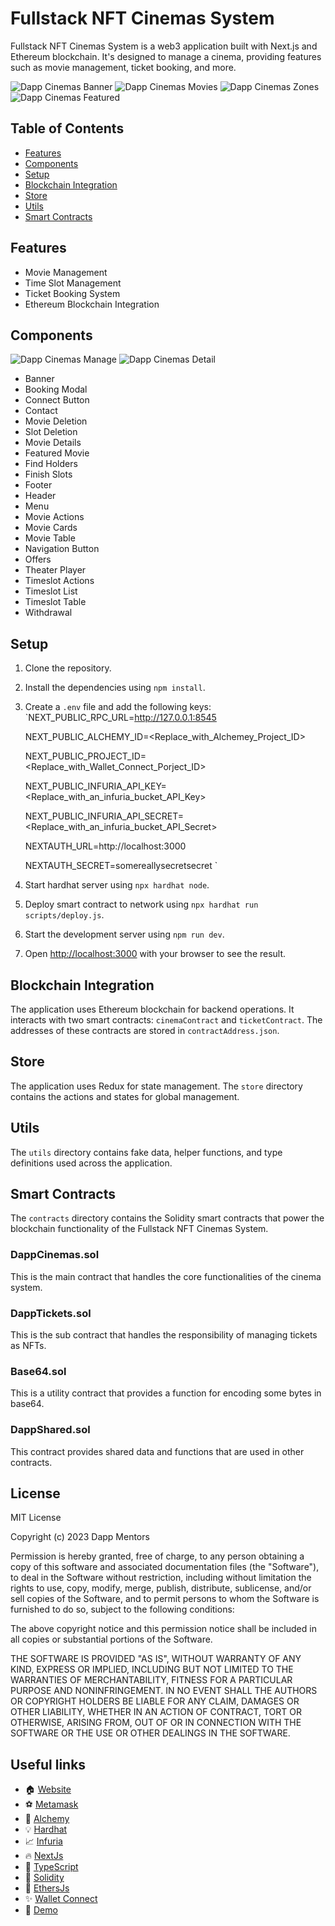 # Fullstack NFT Cinemas System

Fullstack NFT Cinemas System is a web3 application built with Next.js and Ethereum blockchain. It's designed to manage a cinema, providing features such as movie management, ticket booking, and more.

![Dapp Cinemas Banner](./screenshots/0.png)
![Dapp Cinemas Movies](./screenshots/1.png)
![Dapp Cinemas Zones](./screenshots/2.png)
![Dapp Cinemas Featured](./screenshots/3.png)

## Table of Contents

- [Features](#features)
- [Components](#components)
- [Setup](#setup)
- [Blockchain Integration](#blockchain-integration)
- [Store](#store)
- [Utils](#utils)
- [Smart Contracts](#smart-contracts)

## Features

- Movie Management
- Time Slot Management
- Ticket Booking System
- Ethereum Blockchain Integration

## Components

![Dapp Cinemas Manage](./screenshots/5.png)
![Dapp Cinemas Detail](./screenshots/4.png)

- Banner
- Booking Modal
- Connect Button
- Contact
- Movie Deletion
- Slot Deletion
- Movie Details
- Featured Movie
- Find Holders
- Finish Slots
- Footer
- Header
- Menu
- Movie Actions
- Movie Cards
- Movie Table
- Navigation Button
- Offers
- Theater Player
- Timeslot Actions
- Timeslot List
- Timeslot Table
- Withdrawal

## Setup

1. Clone the repository.
2. Install the dependencies using `npm install`.
3. Create a `.env` file and add the following keys:
   `NEXT_PUBLIC_RPC_URL=http://127.0.0.1:8545

    NEXT_PUBLIC_ALCHEMY_ID=<Replace_with_Alchemey_Project_ID>

    NEXT_PUBLIC_PROJECT_ID=<Replace_with_Wallet_Connect_Porject_ID>

    NEXT_PUBLIC_INFURIA_API_KEY=<Replace_with_an_infuria_bucket_API_Key>
    
    NEXT_PUBLIC_INFURIA_API_SECRET=<Replace_with_an_infuria_bucket_API_Secret>

    NEXTAUTH_URL=http://localhost:3000
    
    NEXTAUTH_SECRET=somereallysecretsecret
    `
4. Start hardhat server using `npx hardhat node`.
5. Deploy smart contract to network using `npx hardhat run scripts/deploy.js`.
6. Start the development server using `npm run dev`.
7. Open [http://localhost:3000](http://localhost:3000) with your browser to see the result.

## Blockchain Integration

The application uses Ethereum blockchain for backend operations. It interacts with two smart contracts: `cinemaContract` and `ticketContract`. The addresses of these contracts are stored in `contractAddress.json`.

## Store

The application uses Redux for state management. The `store` directory contains the actions and states for global management.

## Utils

The `utils` directory contains fake data, helper functions, and type definitions used across the application.

## Smart Contracts

The `contracts` directory contains the Solidity smart contracts that power the blockchain functionality of the Fullstack NFT Cinemas System.

### DappCinemas.sol

This is the main contract that handles the core functionalities of the cinema system.

### DappTickets.sol

This is the sub contract that handles the responsibility of managing tickets as NFTs.

### Base64.sol

This is a utility contract that provides a function for encoding some bytes in base64.

### DappShared.sol

This contract provides shared data and functions that are used in other contracts.

## License

MIT License

Copyright (c) 2023 Dapp Mentors

Permission is hereby granted, free of charge, to any person obtaining a copy
of this software and associated documentation files (the "Software"), to deal
in the Software without restriction, including without limitation the rights
to use, copy, modify, merge, publish, distribute, sublicense, and/or sell
copies of the Software, and to permit persons to whom the Software is
furnished to do so, subject to the following conditions:

The above copyright notice and this permission notice shall be included in all
copies or substantial portions of the Software.

THE SOFTWARE IS PROVIDED "AS IS", WITHOUT WARRANTY OF ANY KIND, EXPRESS OR
IMPLIED, INCLUDING BUT NOT LIMITED TO THE WARRANTIES OF MERCHANTABILITY,
FITNESS FOR A PARTICULAR PURPOSE AND NONINFRINGEMENT. IN NO EVENT SHALL THE
AUTHORS OR COPYRIGHT HOLDERS BE LIABLE FOR ANY CLAIM, DAMAGES OR OTHER
LIABILITY, WHETHER IN AN ACTION OF CONTRACT, TORT OR OTHERWISE, ARISING FROM,
OUT OF OR IN CONNECTION WITH THE SOFTWARE OR THE USE OR OTHER DEALINGS IN THE
SOFTWARE.

## Useful links

- 🏠 [Website](https://dappmentors.org/)
- ⚽ [Metamask](https://metamask.io/)
- 🚀 [Alchemy](https://alchemy.com/)
- 💡 [Hardhat](https://hardhat.org/)
- 📈 [Infuria](https://infura.io/)
- 🔥 [NextJs](https://nextjs.org/)
- 🎅 [TypeScript](https://www.typescriptlang.org/)
- 🐻 [Solidity](https://soliditylang.org/)
- 👀 [EthersJs](https://docs.ethers.io/v5/)
- ✨ [Wallet Connect](https://cloud.walletconnect.com/sign-in)
- 🚨 [Demo](https://dapp-cinemas-x.vercel.app/)

